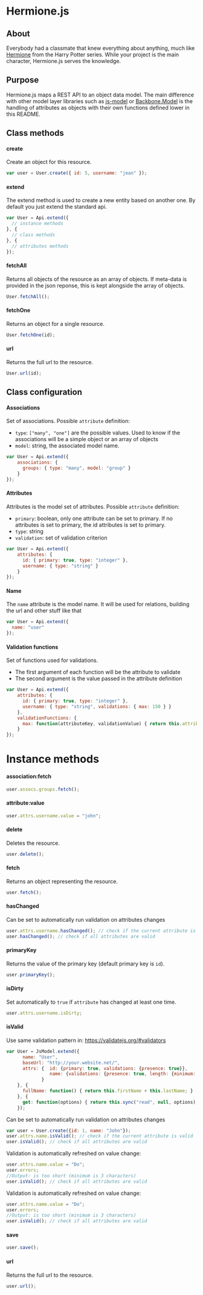 
# Hermione.js

## About

Everybody had a classmate that knew everything about anything, much like [Hermione](http://harrypotter.wikia.com/wiki/Hermione_Granger) from the Harry Potter series. While your project is the main character, Hermione.js serves the knowledge.

## Purpose

Hermione.js maps a REST API to an object data model. The main difference with other model layer libraries such as [js-model](https://github.com/benpickles/js-model) or [Backbone.Model](http://backbonejs.org/#Model) is the handling of attributes as objects with their own functions defined lower in this README.

## Class methods

#### create
Create an object for this resource.
```js
var user = User.create({ id: 5, username: "jean" });
```

#### extend
The extend method is used to create a new entity based on another one. By default you just extend
the standard api.
```js
var User = Api.extend({
  // instance methods
}, {
  // class methods
}, {
  // attributes methods
});
```

#### fetchAll
Returns all objects of the resource as an array of objects. If meta-data is provided in the json
reponse, this is kept alongside the array of objects.
```js
User.fetchAll();
```

#### fetchOne
Returns an object for a single resource.
```js
User.fetchOne(id);
```

#### url
Returns the full url to the resource.
```js
User.url(id);
```

## Class configuration

#### Associations
Set of associations.
Possible `attribute` definition:
- `type`: ``["many", "one"]`` are the possible values. Used to know if the associations will be a
  simple object or an array of objects
- `model`: string, the associated model name.
```js
var User = Api.extend({
    associations: {
      groups: { type: "many", model: "group" }
    }
});
```

#### Attributes

Attributes is the model set of attributes.
Possible `attribute` definition:
- `primary`: boolean, only one attribute can be set to primary. If no attributes is set to primary, the id attributes is set to primary.
- `type`: string
- `validation`: set of validation criterion
```js
var User = Api.extend({
    attributes: {
      id: { primary: true, type: "integer" },
      username: { type: "string" }
    }
});
```

#### Name
The `name` attribute is the model name. It will be used for relations, building the url and other stuff like that
```js
var User = Api.extend({
  name: "user"
});
```

#### Validation functions
Set of functions used for validations.
- The first argument of each function will be the attribute to validate
- The second argument is the value passed in the attribute definition
```js
var User = Api.extend({
    attributes: {
      id: { primary: true, type: "integer" },
      username: { type: "string", validations: { max: 150 } }
    },
    validationFunctions: {
      max: function(attributeKey, validationValue) { return this.attributes[attributeKey] <= validationValue; }
    }
});
```

# Instance methods

#### association:fetch
```js
user.assocs.groups.fetch();
```

#### attribute:value
```js
user.attrs.username.value = "john";
```

#### delete
Deletes the resource.
```js
user.delete();
```

#### fetch
Returns an object representing the resource.
```js
user.fetch();
```

#### hasChanged
Can be set to automatically run validation on attributes changes
```js
user.attrs.username.hasChanged(); // check if the current attribute is valid
user.hasChanged(); // check if all attributes are valid
```

#### primaryKey
Returns the value of the primary key (default primary key is `id`).
```js
user.primaryKey();
```

#### isDirty
Set automatically to `true` if `attribute` has changed at least one time.
```js
user.attrs.username.isDirty;
```

#### isValid
Use same validation pattern in: https://validatejs.org/#validators
```js
var User = JsModel.extend({
      name: "User",
      baseUrl: "http://your.website.net/",
      attrs: {  id: {primary: true, validations: {presence: true}},
                name: {validations: {presence: true, length: {minimum: 3}}}
             }
    }, {
      fullName: function() { return this.firstName + this.lastName; }
    }, {
      get: function(options) { return this.sync("read", null, options); }
    });
```

Can be set to automatically run validation on attributes changes
```js
var user = User.create({id: 1, name: "John"});
user.attrs.name.isValid(); // check if the current attribute is valid
user.isValid(); // check if all attributes are valid
```

Validation is automatically refreshed on value change:
```js
user.attrs.name.value = "Do";
user.errors;
//Output: is too short (minimum is 3 characters)
user.isValid(); // check if all attributes are valid
```

Validation is automatically refreshed on value change:
```js
user.attrs.name.value = "Do";
user.errors;
//Output: is too short (minimum is 3 characters)
user.isValid(); // check if all attributes are valid
```

#### save
```js
user.save();
```

#### url
Returns the full url to the resource.
```js
user.url();
```
